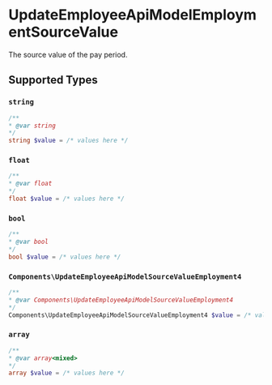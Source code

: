 # UpdateEmployeeApiModelEmploymentSourceValue

The source value of the pay period.


## Supported Types

### `string`

```php
/**
* @var string
*/
string $value = /* values here */
```

### `float`

```php
/**
* @var float
*/
float $value = /* values here */
```

### `bool`

```php
/**
* @var bool
*/
bool $value = /* values here */
```

### `Components\UpdateEmployeeApiModelSourceValueEmployment4`

```php
/**
* @var Components\UpdateEmployeeApiModelSourceValueEmployment4
*/
Components\UpdateEmployeeApiModelSourceValueEmployment4 $value = /* values here */
```

### `array`

```php
/**
* @var array<mixed>
*/
array $value = /* values here */
```


